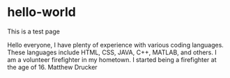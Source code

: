 # hello-world
This is a test page

Hello everyone, 
I have plenty of experience with various coding languages. These languages include HTML, CSS, JAVA, C++, MATLAB, and others.
I am a volunteer firefighter in my hometown. I started being a firefighter at the age of 16.
Matthew Drucker
